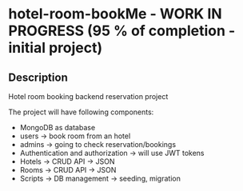 # hotel-room-bookMe - WORK IN PROGRESS (95 % of completion - initial project)

## Description 
Hotel room booking backend reservation project

The project will have following components: 

- MongoDB as database
- users -> book room from an hotel
- admins -> going to check reservation/bookings
- Authentication and authorization -> will use JWT tokens
- Hotels -> CRUD API -> JSON
- Rooms -> CRUD API -> JSON
- Scripts -> DB management -> seeding, migration

